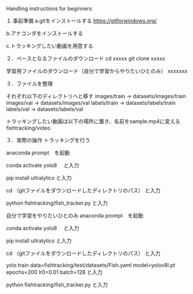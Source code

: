 Handling instructions for beginners

１.事前準備
a.gitをインストールする
https://gitforwindows.org/

b.アナコンダをインストールする


c.トラッキングしたい動画を用意する


２．ベースとなるファイルのダウンロード
cd xxxxx
git clone xxxxx

学習用ファイルのダウンロード（自分で学習からやりたいひとのみ）
xxxxxxx


３．ファイルを整理

それぞれ以下のディレクトリへと移す
images/train -> datasets/images/train
images/val -> datasets/images/val
labels/train -> datasets/labels/train
labels/val -> datasets/labels/val

トラッキングしたい動画は以下の場所に置き、名前をsample.mp4に変える
fishtracking/video


３．実際の操作
トラッキングを行う

anaconda prompt　を起動

conda activate yolo8　
と入力

pip install ultralytics
と入力

cd （gitファイルをダウンロードしたディレクトリのパス）
と入力

python fishtracking/fish_tracker.py
と入力

自分で学習をやりたいひとのみ
anaconda prompt　を起動

conda activate yolo8　
と入力

pip install ultralytics
と入力

cd （gitファイルをダウンロードしたディレクトリのパス）
と入力

yolo train data=fishtracking/test/datasets/Fish.yaml model=yolov8l.pt epochs=200 lr0=0.01 batch=128
と入力

python fishtracking/fish_tracker.py
と入力